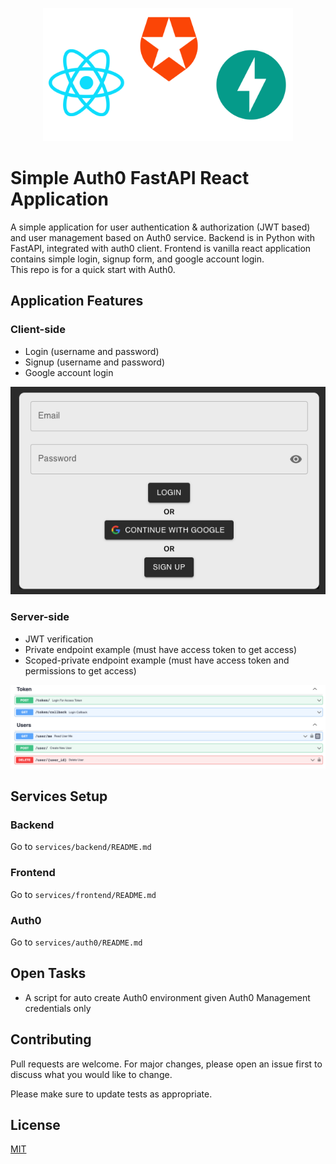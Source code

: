<p align="center">
<img src="assets/react_auth0_fapi.png" data-canonical-src="assets/react_auth0_fapi.png" width=400/>
</p>


# Simple Auth0 FastAPI React Application

A simple application for user authentication & authorization (JWT based) and user management based on Auth0 service. Backend is in Python with FastAPI, integrated with auth0 client. Frontend is vanilla react application contains simple login, signup form, and google account login.
</br>
This repo is for a quick start with Auth0.

## Application Features
### Client-side
- Login (username and password)
- Signup (username and password)
- Google account login


![Client side](./assets/login-view.png)

### Server-side
- JWT verification
- Private endpoint example (must have access token to get access)
- Scoped-private endpoint example (must have access token and permissions to get access)


![Server side](./assets/swagger.png)

## Services Setup
### Backend
Go to `services/backend/README.md`

### Frontend
Go to `services/frontend/README.md`

### Auth0
Go to `services/auth0/README.md`

## Open Tasks
- A script for auto create Auth0 environment given Auth0 Management credentials only 

## Contributing

Pull requests are welcome. For major changes, please open an issue first
to discuss what you would like to change.

Please make sure to update tests as appropriate.

## License

[MIT](https://choosealicense.com/licenses/mit/)
